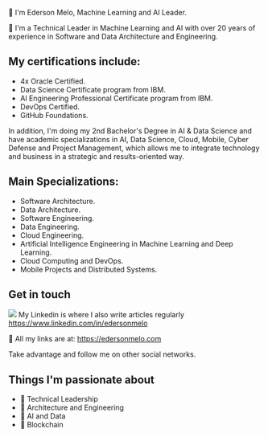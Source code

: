 🚀 I'm Ederson Melo, Machine Learning and AI Leader.

🧭 I'm a Technical Leader in Machine Learning and AI with over 20 years of experience in Software and Data Architecture and Engineering.

## My certifications include:
- 4x Oracle Certified.
- Data Science Certificate program from IBM.
- Al Engineering Professional Certificate program from IBM.
- DevOps Certified.
- GitHub Foundations.

In addition, I'm doing my 2nd Bachelor's Degree in AI & Data Science and have academic specializations in AI, Data Science, Cloud, Mobile, Cyber ​​Defense and Project Management, which allows me to integrate technology and business in a strategic and results-oriented way.

## Main Specializations:
- Software Architecture.
- Data Architecture.
- Software Engineering.
- Data Engineering.
- Cloud Engineering.
- Artificial Intelligence Engineering in Machine Learning and Deep Learning.
- Cloud Computing and DevOps.
- Mobile Projects and Distributed Systems.

## Get in touch
[![](https://img.shields.io/badge/linkedin-blue)](https://www.linkedin.com/in/edersonmelo/) My Linkedin is where I also write articles regularly https://www.linkedin.com/in/edersonmelo

💙 All my links are at: https://edersonmelo.com

Take advantage and follow me on other social networks.

## Things I'm passionate about

- 🧠 Technical Leadership
- 💬 Architecture and Engineering
- 🤖 AI and Data
- 🔲 Blockchain
